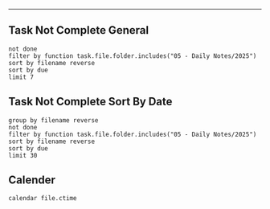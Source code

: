 ___
## Task Not Complete General
```tasks
not done
filter by function task.file.folder.includes("05 - Daily Notes/2025")
sort by filename reverse
sort by due
limit 7
```

## Task Not Complete Sort By Date
```tasks
group by filename reverse
not done
filter by function task.file.folder.includes("05 - Daily Notes/2025")
sort by filename reverse
sort by due
limit 30
```
## Calender
```dataview
calendar file.ctime
```

